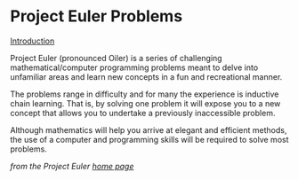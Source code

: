 # Project Euler Problems

[Introduction](https://learn.freecodecamp.org/coding-interview-prep/project-euler)

Project Euler (pronounced Oiler) is a series of challenging mathematical/computer programming problems meant to delve into unfamiliar areas and learn new concepts in a fun and recreational manner.

The problems range in difficulty and for many the experience is inductive chain learning. That is, by solving one problem it will expose you to a new concept that allows you to undertake a previously inaccessible problem.

Although mathematics will help you arrive at elegant and efficient methods, the use of a computer and programming skills will be required to solve most problems.

*from the Project Euler [home page](https://projecteuler.net/)*